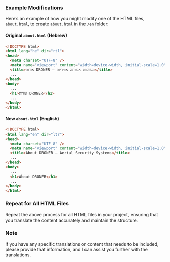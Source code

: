 ### Example Modifications

Here’s an example of how you might modify one of the HTML files, `about.html`, to create `about.html` in the `/en` folder:

#### Original `about.html` (Hebrew)
```html
<!DOCTYPE html>
<html lang="he" dir="rtl">
<head>
  <meta charset="UTF-8" />
  <meta name="viewport" content="width=device-width, initial-scale=1.0" />
  <title>אודות DRONER – מערכות אבטחה אוויריות</title>
  ...
</head>
<body>
  ...
  <h1>אודות DRONER</h1>
  ...
</body>
</html>
```

#### New `about.html` (English)
```html
<!DOCTYPE html>
<html lang="en" dir="ltr">
<head>
  <meta charset="UTF-8" />
  <meta name="viewport" content="width=device-width, initial-scale=1.0" />
  <title>About DRONER – Aerial Security Systems</title>
  ...
</head>
<body>
  ...
  <h1>About DRONER</h1>
  ...
</body>
</html>
```

### Repeat for All HTML Files
Repeat the above process for all HTML files in your project, ensuring that you translate the content accurately and maintain the structure.

### Note
If you have any specific translations or content that needs to be included, please provide that information, and I can assist you further with the translations.
